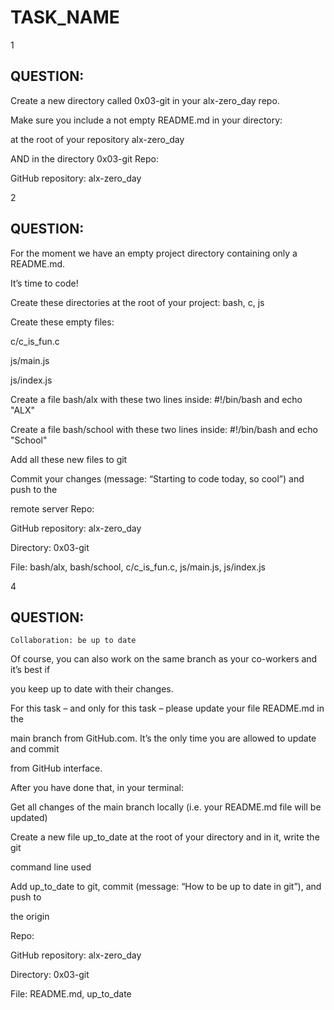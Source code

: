 # TASK_NAME
 1
## QUESTION:
Create a new directory called 0x03-git in your alx-zero_day repo.

Make sure you include a not empty README.md in your directory:

at the root of your repository alx-zero_day

AND in the directory 0x03-git
Repo:

GitHub repository: alx-zero_day

  2
## QUESTION:
For the moment we have an empty project directory containing only a README.md. 

It’s time to code!

Create these directories at the root of your project: bash, c, js

Create these empty files:

c/c_is_fun.c

js/main.js

js/index.js

Create a file bash/alx with these two lines inside: #!/bin/bash and echo "ALX"

Create a file bash/school with these two lines inside: #!/bin/bash and echo "School"

Add all these new files to git

Commit your changes (message: “Starting to code today, so cool”) and push to the 

remote server
Repo:

GitHub repository: alx-zero_day

Directory: 0x03-git

File: bash/alx, bash/school, c/c_is_fun.c, js/main.js, js/index.js

   4
   ## QUESTION:
    Collaboration: be up to date
Of course, you can also work on the same branch as your co-workers and it’s best if 

you keep up to date with their changes.

For this task – and only for this task – please update your file README.md in the 

main branch from GitHub.com. It’s the only time you are allowed to update and commit 

from GitHub interface.

After you have done that, in your terminal:

Get all changes of the main branch locally (i.e. your README.md file will be updated)

Create a new file up_to_date at the root of your directory and in it, write the git 

command line used

Add up_to_date to git, commit (message: “How to be up to date in git”), and push to 

the origin

Repo:

GitHub repository: alx-zero_day

Directory: 0x03-git

File: README.md, up_to_date
